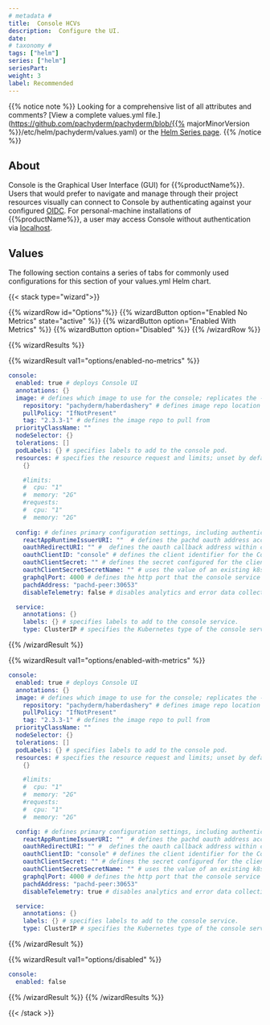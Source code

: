 ```yaml
---
# metadata # 
title:  Console HCVs
description:  Configure the UI.
date: 
# taxonomy #
tags: ["helm"]
series: ["helm"]
seriesPart:
weight: 3
label: Recommended
--- 
```


{{% notice note %}}
Looking for a comprehensive list of all attributes and comments? [View a complete values.yml file.](https://github.com/pachyderm/pachyderm/blob/{{% majorMinorVersion %}}/etc/helm/pachyderm/values.yaml) or the [Helm Series page](/series/helm).
{{% /notice %}}
## About 

Console is the Graphical User Interface (GUI) for {{%productName%}}. Users that would prefer to navigate and manage through their project resources visually can connect to Console by authenticating against your configured [OIDC](/{{%release%}}/reference/helm-values/oidc). For personal-machine installations of {{%productName%}}, a user may access Console without authentication via [localhost](http://localhost).

## Values 

The following section contains a series of tabs for commonly used configurations for this section of your values.yml Helm chart. 

{{< stack type="wizard">}}

{{% wizardRow id="Options"%}}
{{% wizardButton option="Enabled No Metrics" state="active" %}}
{{% wizardButton option="Enabled With Metrics" %}}
{{% wizardButton option="Disabled"  %}}
{{% /wizardRow %}}

{{% wizardResults %}}

{{% wizardResult val1="options/enabled-no-metrics" %}}

```s
console:
  enabled: true # deploys Console UI
  annotations: {}
  image: # defines which image to use for the console; replicates the --console-image & --registry arguments to pachctl
    repository: "pachyderm/haberdashery" # defines image repo location
    pullPolicy: "IfNotPresent"
    tag: "2.3.3-1" # defines the image repo to pull from
  priorityClassName: ""
  nodeSelector: {}
  tolerations: []
  podLabels: {} # specifies labels to add to the console pod.
  resources: # specifies the resource request and limits; unset by default.
    {}

    #limits:
    #  cpu: "1"
    #  memory: "2G"
    #requests:
    #  cpu: "1"
    #  memory: "2G"
    
  config: # defines primary configuration settings, including authentication.
    reactAppRuntimeIssuerURI: ""  # defines the pachd oauth address accessible to outside clients.
    oauthRedirectURI: "" #  defines the oauth callback address within console that the pachd oauth service would redirect to.
    oauthClientID: "console" # defines the client identifier for the Console with pachd
    oauthClientSecret: "" # defines the secret configured for the client with pachd; if blank, autogenerated.
    oauthClientSecretSecretName: "" # uses the value of an existing k8s secret by pulling from the `OAUTH_CLIENT_SECRET` key.
    graphqlPort: 4000 # defines the http port that the console service will be accessible on.
    pachdAddress: "pachd-peer:30653"
    disableTelemetry: false # disables analytics and error data collection

  service:
    annotations: {}
    labels: {} # specifies labels to add to the console service.
    type: ClusterIP # specifies the Kubernetes type of the console service; default is `ClusterIP`.
```
{{% /wizardResult %}}

{{% wizardResult val1="options/enabled-with-metrics" %}}

```s
console: 
  enabled: true # deploys Console UI
  annotations: {}
  image: # defines which image to use for the console; replicates the --console-image & --registry arguments to pachctl
    repository: "pachyderm/haberdashery" # defines image repo location
    pullPolicy: "IfNotPresent"
    tag: "2.3.3-1" # defines the image repo to pull from
  priorityClassName: ""
  nodeSelector: {}
  tolerations: []
  podLabels: {} # specifies labels to add to the console pod.
  resources: # specifies the resource request and limits; unset by default.
    {}

    #limits:
    #  cpu: "1"
    #  memory: "2G"
    #requests:
    #  cpu: "1"
    #  memory: "2G"

  config: # defines primary configuration settings, including authentication.
    reactAppRuntimeIssuerURI: ""  # defines the pachd oauth address accessible to outside clients.
    oauthRedirectURI: "" #  defines the oauth callback address within console that the pachd oauth service would redirect to.
    oauthClientID: "console" # defines the client identifier for the Console with pachd
    oauthClientSecret: "" # defines the secret configured for the client with pachd; if blank, autogenerated.
    oauthClientSecretSecretName: "" # uses the value of an existing k8s secret by pulling from the `OAUTH_CLIENT_SECRET` key.
    graphqlPort: 4000 # defines the http port that the console service will be accessible on.
    pachdAddress: "pachd-peer:30653"
    disableTelemetry: true # disables analytics and error data collection

  service:
    annotations: {}
    labels: {} # specifies labels to add to the console service.
    type: ClusterIP # specifies the Kubernetes type of the console service; default is `ClusterIP`.
```
{{% /wizardResult %}}

{{% wizardResult val1="options/disabled" %}}

```s
console:
  enabled: false

```
{{% /wizardResult %}}
{{% /wizardResults %}}

{{< /stack >}}

